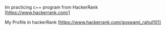 Im practicing c++ program from HackerRank [https://www.hackerrank.com/]

My Profile in hackerRank [https://www.hackerrank.com/goswami_rahul101]
